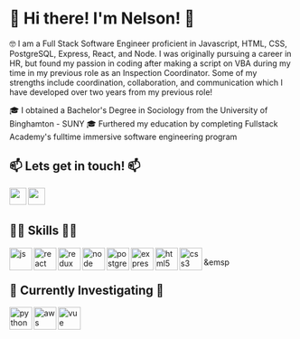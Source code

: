 # :bow: Hi there! I'm Nelson! :bow:

🤓 I am a Full Stack Software Engineer proficient in Javascript, HTML, CSS, PostgreSQL, Express, React, and Node. I was originally pursuing a career in HR, but found my passion in coding after making a script on VBA during my time in my previous role as an Inspection Coordinator. Some of my strengths include coordination, collaboration, and communication which I have developed over two years from my previous role!

🎓 I obtained a Bachelor's Degree in Sociology from the University of Binghamton - SUNY
🎓 Furthered my education by completing Fullstack Academy's fulltime immersive software engineering program

## 📫 Lets get in touch! 📫

<p>
  <a href="https://www.linkedin.com/in/nelsonchenglin/" target="blank"><img align="left" src="https://img.icons8.com/color/48/undefined/linkedin-circled--v1.png" height="30" width="30" /></a>
  <a href="mailto:nelsonchenglin@gmail.com" target="blank"><img align="left" src="https://img.icons8.com/fluency/48/undefined/gmail-new.png"  height="30" width="30" /></a>
  </p>

<br />
  &emsp;
 
## 👨‍💻 Skills 👨‍💻

<p align="left">
<img src="https://img.icons8.com/color/48/undefined/javascript--v1.png" alt="js" align="left" width="40" height="40"/>
  <img src="https://img.icons8.com/plasticine/100/undefined/react.png" alt="react" align="left" width="40" height="40"/>
  <img src="https://upload.wikimedia.org/wikipedia/commons/4/49/Redux.png" alt="redux" align="left" width="40" height="40"/>
  <img src="https://img.icons8.com/color/48/undefined/nodejs.png" alt="node" align="left" width="40" height="40"/>
  <img src="https://img.icons8.com/color/48/undefined/postgreesql.png" alt="postgres" align="left" width="40" height="40"/>
  <img src="https://www.pngfind.com/pngs/m/136-1363736_express-js-icon-png-transparent-png.png" alt="express" align="left" width="40" height="40" />
  <img src="https://img.icons8.com/external-flat-juicy-fish/60/undefined/external-html-coding-and-development-flat-flat-juicy-fish.png" alt="html5" align="left" width="40" height="40"/>
  <img src="https://img.icons8.com/external-flat-juicy-fish/60/undefined/external-css-coding-and-development-flat-flat-juicy-fish-2.png" alt="css3" align="left" width="40" height="40"/>
</p>

<br />
&emsp

## 🔎 Currently Investigating 🔎
<p align="left">
  <img src="https://img.icons8.com/color/48/undefined/python--v1.png" alt="python" align="left" width="40" height="40"/>
    <img src="https://img.icons8.com/color/48/000000/amazon-web-services.png" alt="aws" align="left" width="40" height="40"/>
    <img src="https://img.icons8.com/color/48/undefined/vue-js.png" alt="vue" align="left" width="40" height="40"/>
   </p>
<!--
**nelsonchenglin/nelsonchenglin** is a ✨ _special_ ✨ repository because its `README.md` (this file) appears on your GitHub profile.

Here are some ideas to get you started:

- 🔭 I’m currently working on ...
- 🌱 I’m currently learning ...
- 👯 I’m looking to collaborate on ...
- 🤔 I’m looking for help with ...
- 💬 Ask me about ...
- 📫 How to reach me: ...
- 😄 Pronouns: ...
- ⚡ Fun fact: ...
-->
